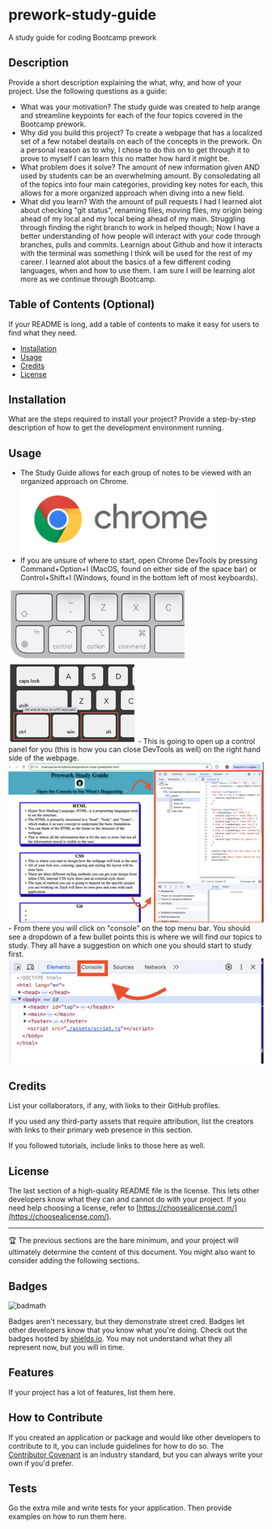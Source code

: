 # prework-study-guide
A study guide for coding Bootcamp prework

## Description

Provide a short description explaining the what, why, and how of your project. Use the following questions as a guide:

- What was your motivation? The study guide was created to help arange and streamline keypoints for each of the four topics covered in the Bootcamp prework. 
- Why did you build this project? To create a webpage that has a localized set of a few notabel deatails on each of the concepts in the prework. On a personal reason as to why, I chose to do this on to get through it to prove to myself I can learn this no matter how hard it might be.
- What problem does it solve? The amount of new information given AND used by students can be an overwhelming amount. By consoledating all of the topics into four main categories, providing key notes for each, this allows for a more organized approach when diving into a new field.
- What did you learn? With the amount of pull requests I had I learned alot about checking "git status", renaming files, moving files, my origin being ahead of my local and my local being ahead of my main. Struggling through finding the right branch to work in helped though; Now I have a better understanding of how people will interact with your code through branches, pulls and commits. Learnign about Github and how it interacts with the terminal was something I think will be used for the rest of my career. I learned alot about the basics of a few different coding languages, when and how to use them. I am sure I will be learning alot more as we continue through Bootcamp.

## Table of Contents (Optional)

If your README is long, add a table of contents to make it easy for users to find what they need.

- [Installation](#installation)
- [Usage](#usage)
- [Credits](#credits)
- [License](#license)

## Installation

What are the steps required to install your project? Provide a step-by-step description of how to get the development environment running.

## Usage
 
- The Study Guide allows for each group of notes to be viewed with an organized approach on Chrome. 
  <img src="./assets/images/Chrome_image.png" alt="Google Chrome logo" width=80% height="80%" />
- If you are unsure of where to start, open Chrome DevTools by pressing Command+Option+I (MacOS, found on 
either side of the space bar) or Control+Shift+I (Windows, found in the bottom left of most keyboards). 
 <img src="./assets/images/Mac_Keyboard.png" alt="Showing where the Command and Option keys are" width="70%" height="70%" /> 
 <img src="./assets/images/Windows_Keyboard.png" width="50%" height="50%" />
- This is going to open up a control panel for you (this is how you can close DevTools as well) on the right 
  hand side of the webpage. 
<img src="./assets/images/Open_DevTools.png" alt="Screenshot of how Google DevTools will appear" width="100%" height="100%" />
- From there you will click on "console" on the top menu bar. You should see a dropdown of a few bullet points
 this is where we will find our topics to study. They all have a suggestion on which one you should start to 
 study first.
<img src="./assets/images/Console_DevTools.png" alt="Image of the top menu and where to locate the console 
 button" width="585" height="85%"  />

## Credits

List your collaborators, if any, with links to their GitHub profiles.

If you used any third-party assets that require attribution, list the creators with links to their primary web presence in this section.

If you followed tutorials, include links to those here as well.

## License

The last section of a high-quality README file is the license. This lets other developers know what they can and cannot do with your project. If you need help choosing a license, refer to [https://choosealicense.com/](https://choosealicense.com/).

---

🏆 The previous sections are the bare minimum, and your project will ultimately determine the content of this document. You might also want to consider adding the following sections.

## Badges

![badmath](https://img.shields.io/github/languages/top/nielsenjared/badmath)

Badges aren't necessary, but they demonstrate street cred. Badges let other developers know that you know what you're doing. Check out the badges hosted by [shields.io](https://shields.io/). You may not understand what they all represent now, but you will in time.

## Features

If your project has a lot of features, list them here.

## How to Contribute

If you created an application or package and would like other developers to contribute to it, you can include guidelines for how to do so. The [Contributor Covenant](https://www.contributor-covenant.org/) is an industry standard, but you can always write your own if you'd prefer.

## Tests

Go the extra mile and write tests for your application. Then provide examples on how to run them here.